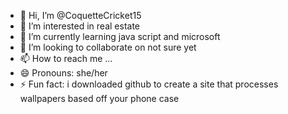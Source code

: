 - 👋 Hi, I’m @CoquetteCricket15
- 👀 I’m interested in real estate
- 🌱 I’m currently learning java script and microsoft
- 💞️ I’m looking to collaborate on not sure yet
- 📫 How to reach me ...
- 😄 Pronouns: she/her
- ⚡ Fun fact: i downloaded github to create a site that processes wallpapers based off your phone case

<!---
CoquetteCricket15/CoquetteCricket15 is a ✨ special ✨ repository because its `README.md` (this file) appears on your GitHub profile.
You can click the Preview link to take a look at your changes.
--->
